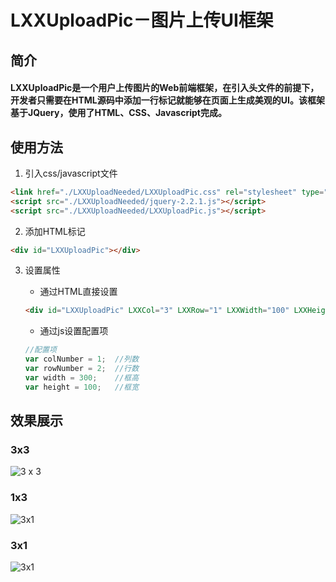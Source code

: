 # LXXUploadPic－图片上传UI框架

## 简介
#### LXXUploadPic是一个用户上传图片的Web前端框架，在引入头文件的前提下，开发者只需要在HTML源码中添加一行标记就能够在页面上生成美观的UI。该框架基于JQuery，使用了HTML、CSS、Javascript完成。

## 使用方法
1. 引入css/javascript文件

```html
<link href="./LXXUploadNeeded/LXXUploadPic.css" rel="stylesheet" type="text/css">
<script src="./LXXUploadNeeded/jquery-2.2.1.js"></script>
<script src="./LXXUploadNeeded/LXXUploadPic.js"></script>
```

2. 添加HTML标记

```html
<div id="LXXUploadPic"></div>
```

3. 设置属性
    - 通过HTML直接设置

    ```html
    <div id="LXXUploadPic" LXXCol="3" LXXRow="1" LXXWidth="100" LXXHeight="100"></div>
    ```

    - 通过js设置配置项

    ```javascript
    //配置项
    var colNumber = 1;	//列数
    var rowNumber = 2;	//行数
    var width = 300;	//框高
    var height = 100;	//框宽
    ```

## 效果展示
### 3x3
![3 x 3](http://img.blog.csdn.net/20160323214844805)

### 1x3
 ![3x1](http://img.blog.csdn.net/20160323214919087)

### 3x1
![3x1](http://img.blog.csdn.net/20160323214947509)

